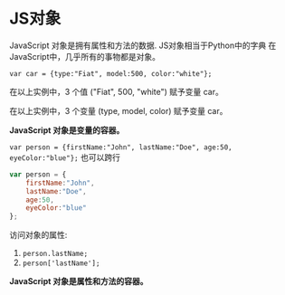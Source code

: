 # JS对象
JavaScript 对象是拥有属性和方法的数据.
JS对象相当于Python中的字典
在 JavaScript中，几乎所有的事物都是对象。

`var car = {type:"Fiat", model:500, color:"white"};`

在以上实例中，3 个值 ("Fiat", 500, "white") 赋予变量 car。

在以上实例中，3 个变量 (type, model, color) 赋予变量 car。

**JavaScript 对象是变量的容器。**

`var person = {firstName:"John", lastName:"Doe", age:50, eyeColor:"blue"};`
也可以跨行
```javascript
var person = {
    firstName:"John",
    lastName:"Doe",
    age:50,
    eyeColor:"blue"
};
```
访问对象的属性:
1. `person.lastName;`
2. `person['lastName'];`

**JavaScript 对象是属性和方法的容器。**
